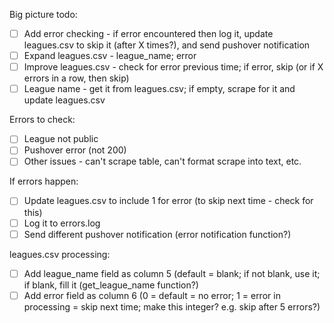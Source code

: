 Big picture todo:

- [ ] Add error checking - if error encountered then log it, update leagues.csv to skip it (after X times?), and send pushover notification
- [ ] Expand leagues.csv - league_name; error
- [ ] Improve leagues.csv - check for error previous time; if error, skip (or if X errors in a row, then skip)
- [ ] League name - get it from leagues.csv; if empty, scrape for it and update leagues.csv

Errors to check:

- [ ] League not public
- [ ] Pushover error (not 200)
- [ ] Other issues - can't scrape table, can't format scrape into text, etc.

If errors happen:

- [ ] Update leagues.csv to include 1 for error (to skip next time - check for this)
- [ ] Log it to errors.log
- [ ] Send different pushover notification (error notification function?)

leagues.csv processing:

- [ ] Add league_name field as column 5 (default = blank; if not blank, use it; if blank, fill it (get_league_name function?)
- [ ] Add error field as column 6 (0 = default = no error; 1 = error in processing = skip next time; make this integer?  e.g. skip after 5 errors?)
